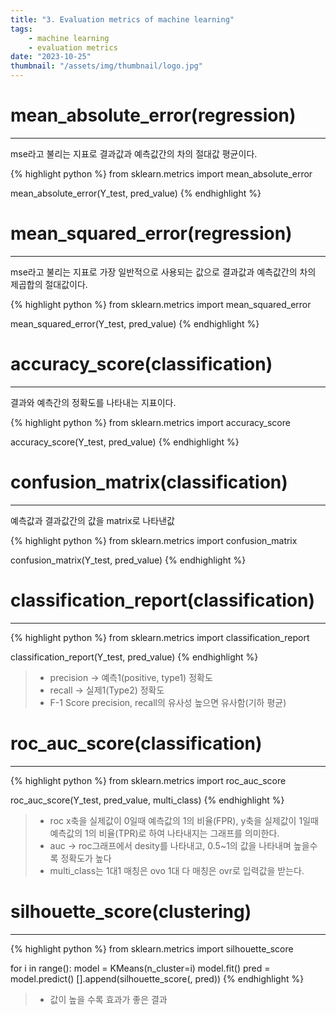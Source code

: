 ```yaml
---
title: "3. Evaluation metrics of machine learning"
tags:
    - machine learning
    - evaluation metrics
date: "2023-10-25"
thumbnail: "/assets/img/thumbnail/logo.jpg"
---
```


# mean_absolute_error(regression)
---
mse라고 불리는 지표로 결과값과 예측값간의 차의 절대값 평균이다.

{% highlight python %}
from sklearn.metrics import mean_absolute_error

mean_absolute_error(Y_test, pred_value)
{% endhighlight %}

# mean_squared_error(regression)
---
mse라고 불리는 지표로 가장 일반적으로 사용되는 값으로 결과값과 예측값간의 차의 제곱합의 절대값이다.

{% highlight python %}
from sklearn.metrics import mean_squared_error

mean_squared_error(Y_test, pred_value)
{% endhighlight %}

# accuracy_score(classification)
---
결과와 예측간의 정확도를 나타내는 지표이다.

{% highlight python %}
from sklearn.metrics import accuracy_score

accuracy_score(Y_test, pred_value)
{% endhighlight %}

# confusion_matrix(classification)
---
예측값과 결과값간의 값을 matrix로 나타낸값

{% highlight python %}
from sklearn.metrics import confusion_matrix

confusion_matrix(Y_test, pred_value)
{% endhighlight %}

# classification_report(classification)
---

{% highlight python %}
from sklearn.metrics import classification_report

classification_report(Y_test, pred_value)
{% endhighlight %}

> * precision -> 예측1(positive, type1) 정확도
> * recall -> 실제1(Type2) 정확도
> * F-1 Score precision, recall의 유사성 높으면 유사함(기하 평균)

# roc_auc_score(classification)
---

{% highlight python %}
from sklearn.metrics import roc_auc_score

roc_auc_score(Y_test, pred_value, multi_class)
{% endhighlight %}

> * roc x축을 실제값이 0일때 예측값의 1의 비율(FPR), y축을 실제값이 1일때 예측값의 1의 비율(TPR)로 하여 나타내지는 그래프를 의미한다.
> * auc -> roc그래프에서 desity를 나타내고, 0.5~1의 값을 나타내며 높을수록 정확도가 높다
> * multi_class는 1대1 매칭은 ovo 1대 다 매칭은 ovr로 입력값을 받는다.

# silhouette_score(clustering)
---

{% highlight python %}
from sklearn.metrics import silhouette_score

for i in range():
    model = KMeans(n_cluster=i)
    model.fit(<data>)
    pred = model.predict(<data>)
    [].append(silhouette_score(<data>, pred))
{% endhighlight %}

> * 값이 높을 수록 효과가 좋은 결과
